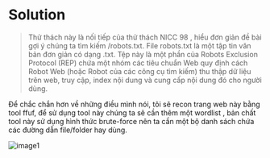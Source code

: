 # Solution

> Thử thách này là nối tiếp của thử thách NICC 98 , hiểu đơn giản đề bài gợi ý chúng ta tìm kiếm /robots.txt. File robots.txt là một tập tin văn bản đơn giản có dạng .txt. Tệp này là một phần của Robots Exclusion Protocol (REP) chứa một nhóm các tiêu chuẩn Web quy định cách Robot Web (hoặc Robot của các công cụ tìm kiếm) thu thập dữ liệu trên web, truy cập, index nội dung và cung cấp nội dung đó cho người dùng.

Để chắc chắn hơn về những điều mình nói, tôi sẽ recon trang web này bằng tool ffuf, để sử dụng tool này chúng ta sẽ cần thêm một wordlist , bản chất tool này sử dụng hình thức brute-force nên ta cần một bộ danh sách chứa các đường dẫn file/folder hay dùng.

![image1](https://live.staticflickr.com/65535/52750563069_614043ab3d_z.jpg)
